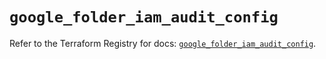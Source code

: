 # `google_folder_iam_audit_config`

Refer to the Terraform Registry for docs: [`google_folder_iam_audit_config`](https://registry.terraform.io/providers/hashicorp/google-beta/6.16.0/docs/resources/google_folder_iam_audit_config).

